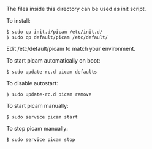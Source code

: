 The files inside this directory can be used as init script.

To install:

    $ sudo cp init.d/picam /etc/init.d/
    $ sudo cp default/picam /etc/default/

Edit /etc/default/picam to match your environment.

To start picam automatically on boot:

    $ sudo update-rc.d picam defaults

To disable autostart:

    $ sudo update-rc.d picam remove

To start picam manually:

    $ sudo service picam start

To stop picam manually:

    $ sudo service picam stop
